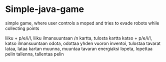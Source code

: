 # Simple-java-game
simple game, where user controls a moped and tries to evade robots while collecting points

liiku + p/e/i/l, liiku ilmansuuntaan /n
kartta, tulosta kartta
katso + p/e/i/l, katso ilmansuuntaan
odota, odottaa yhden vuoron
inventoi, tulostaa tavarat
lataa, lataa kartan
muunna, muuntaa tavaran energiaksi
lopeta, lopettaa pelin
tallenna, tallentaa pelin
